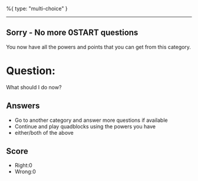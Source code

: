 %{
 type: "multi-choice"
}

---
## Sorry - No more 0START questions
You now have all the powers and points that you can get
from this category.

# Question:
What should I do now?

## Answers
- Go to another category and answer more questions if available
- Continue and play quadblocks using the powers you have
- either/both of the above


## Score
- Right:0
- Wrong:0
